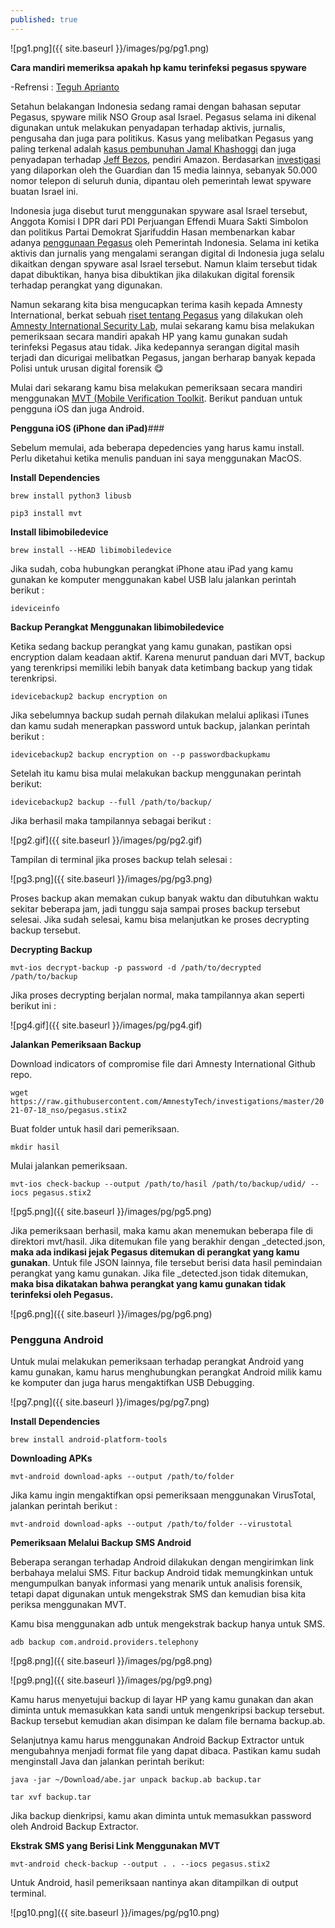 ```yaml
---
published: true
---
```

![pg1.png]({{ site.baseurl }}/images/pg/pg1.png)

**Cara mandiri memeriksa apakah hp kamu terinfeksi pegasus spyware**

-Refrensi : [Teguh Aprianto](https://tegoh.co)

Setahun belakangan Indonesia sedang ramai dengan bahasan seputar Pegasus, spyware milik NSO Group asal Israel. Pegasus selama ini dikenal digunakan untuk melakukan penyadapan terhadap aktivis, jurnalis, pengusaha dan juga para politikus. Kasus yang melibatkan Pegasus yang paling terkenal adalah [kasus pembunuhan Jamal Khashoggi](https://www.theguardian.com/world/2021/jul/18/nso-spyware-used-to-target-family-of-jamal-khashoggi-leaked-data-shows-saudis-pegasus) dan juga penyadapan terhadap [Jeff Bezos](https://www.vice.com/en/article/v74v34/saudi-arabia-hacked-jeff-bezos-phone-technical-report), pendiri Amazon. Berdasarkan [investigasi](https://www.theguardian.com/world/2021/jul/18/revealed-leak-uncovers-global-abuse-of-cyber-surveillance-weapon-nso-group-pegasus) yang dilaporkan oleh the Guardian dan 15 media lainnya, sebanyak 50.000 nomor telepon di seluruh dunia, dipantau oleh pemerintah lewat spyware buatan Israel ini.

Indonesia juga disebut turut menggunakan spyware asal Israel tersebut, Anggota Komisi I DPR dari PDI Perjuangan Effendi Muara Sakti Simbolon dan politikus Partai Demokrat Sjarifuddin Hasan membenarkan kabar adanya [penggunaan Pegasus](https://nasional.tempo.co/read/1358995/akun-aktivis-diretas-indonesia-disebut-punya-pegasus-dari-israel) oleh Pemerintah Indonesia. Selama ini ketika aktivis dan jurnalis yang mengalami serangan digital di Indonesia juga selalu dikaitkan dengan spyware asal Israel tersebut. Namun klaim tersebut tidak dapat dibuktikan, hanya bisa dibuktikan jika dilakukan digital forensik terhadap perangkat yang digunakan.

Namun sekarang kita bisa mengucapkan terima kasih kepada Amnesty International, berkat sebuah [riset tentang Pegasus](https://www.amnesty.org/en/latest/research/2021/07/forensic-methodology-report-how-to-catch-nso-groups-pegasus/) yang dilakukan oleh [Amnesty International Security Lab](https://www.amnesty.org/en/tech/), mulai sekarang kamu bisa melakukan pemeriksaan secara mandiri apakah HP yang kamu gunakan sudah terinfeksi Pegasus atau tidak. Jika kedepannya serangan digital masih terjadi dan dicurigai melibatkan Pegasus, jangan berharap banyak kepada Polisi untuk urusan digital forensik 😋

Mulai dari sekarang kamu bisa melakukan pemeriksaan secara mandiri menggunakan [MVT (Mobile Verification Toolkit](https://github.com/mvt-project/mvt). Berikut panduan untuk pengguna iOS dan juga Android.

**Pengguna iOS (iPhone dan iPad)**###

Sebelum memulai, ada beberapa depedencies yang harus kamu install. Perlu diketahui ketika menulis panduan ini saya menggunakan MacOS.

**Install Dependencies**

```brew install python3 libusb```

```pip3 install mvt```

**Install libimobiledevice**

```brew install --HEAD libimobiledevice```

Jika sudah, coba hubungkan perangkat iPhone atau iPad yang kamu gunakan ke komputer menggunakan kabel USB lalu jalankan perintah berikut :

```ideviceinfo```

**Backup Perangkat Menggunakan libimobiledevice**

Ketika sedang backup perangkat yang kamu gunakan, pastikan opsi encryption dalam keadaan aktif. Karena menurut panduan dari MVT, backup yang terenkripsi memiliki lebih banyak data ketimbang backup yang tidak terenkripsi.

```idevicebackup2 backup encryption on```

Jika sebelumnya backup sudah pernah dilakukan melalui aplikasi iTunes dan kamu sudah menerapkan password untuk backup, jalankan perintah berikut :

```idevicebackup2 backup encryption on --p passwordbackupkamu```

Setelah itu kamu bisa mulai melakukan backup menggunakan perintah berikut:

```idevicebackup2 backup --full /path/to/backup/```

Jika berhasil maka tampilannya sebagai berikut :

![pg2.gif]({{ site.baseurl }}/images/pg/pg2.gif)

Tampilan di terminal jika proses backup telah selesai :

![pg3.png]({{ site.baseurl }}/images/pg/pg3.png)

Proses backup akan memakan cukup banyak waktu dan dibutuhkan waktu sekitar beberapa jam, jadi tunggu saja sampai proses backup tersebut selesai. Jika sudah selesai, kamu bisa melanjutkan ke proses decrypting backup tersebut.

**Decrypting Backup**

```mvt-ios decrypt-backup -p password -d /path/to/decrypted /path/to/backup```

Jika proses decrypting berjalan normal, maka tampilannya akan seperti berikut ini :

![pg4.gif]({{ site.baseurl }}/images/pg/pg4.gif)

**Jalankan Pemeriksaan Backup**

Download indicators of compromise file dari Amnesty International Github repo.

```wget https://raw.githubusercontent.com/AmnestyTech/investigations/master/2021-07-18_nso/pegasus.stix2```

Buat folder untuk hasil dari pemeriksaan.

```mkdir hasil```

Mulai jalankan pemeriksaan.

```mvt-ios check-backup --output /path/to/hasil /path/to/backup/udid/ --iocs pegasus.stix2```

![pg5.png]({{ site.baseurl }}/images/pg/pg5.png)

Jika pemeriksaan berhasil, maka kamu akan menemukan beberapa file di direktori mvt/hasil. Jika ditemukan file yang berakhir dengan _detected.json, **maka ada indikasi jejak Pegasus ditemukan di perangkat yang kamu gunakan**. Untuk file JSON lainnya, file tersebut berisi data hasil pemindaian perangkat yang kamu gunakan. Jika file _detected.json tidak ditemukan, **maka bisa dikatakan bahwa perangkat yang kamu gunakan tidak terinfeksi oleh Pegasus.**

![pg6.png]({{ site.baseurl }}/images/pg/pg6.png)

### **Pengguna Android**

Untuk mulai melakukan pemeriksaan terhadap perangkat Android yang kamu gunakan, kamu harus menghubungkan perangkat Android milik kamu ke komputer dan juga harus mengaktifkan USB Debugging.

![pg7.png]({{ site.baseurl }}/images/pg/pg7.png)

**Install Dependencies**

```brew install android-platform-tools```

**Downloading APKs**

```mvt-android download-apks --output /path/to/folder```

Jika kamu ingin mengaktifkan opsi pemeriksaan menggunakan VirusTotal, jalankan perintah berikut :

```mvt-android download-apks --output /path/to/folder --virustotal```

**Pemeriksaan Melalui Backup SMS Android**

Beberapa serangan terhadap Android dilakukan dengan mengirimkan link berbahaya melalui SMS. Fitur backup Android tidak memungkinkan untuk mengumpulkan banyak informasi yang menarik untuk analisis forensik, tetapi dapat digunakan untuk mengekstrak SMS dan kemudian bisa kita periksa menggunakan MVT.

Kamu bisa menggunakan adb untuk mengekstrak backup hanya untuk SMS.

```adb backup com.android.providers.telephony```

![pg8.png]({{ site.baseurl }}/images/pg/pg8.png)

![pg9.png]({{ site.baseurl }}/images/pg/pg9.png)


Kamu harus menyetujui backup di layar HP yang kamu gunakan dan akan diminta untuk memasukkan kata sandi untuk mengenkripsi backup tersebut. Backup tersebut kemudian akan disimpan ke dalam file bernama backup.ab.

Selanjutnya kamu harus menggunakan Android Backup Extractor untuk mengubahnya menjadi format file yang dapat dibaca. Pastikan kamu sudah menginstall Java dan jalankan perintah berikut:

```java -jar ~/Download/abe.jar unpack backup.ab backup.tar```

```tar xvf backup.tar```

Jika backup dienkripsi, kamu akan diminta untuk memasukkan password oleh Android Backup Extractor.

**Ekstrak SMS yang Berisi Link Menggunakan MVT**

```mvt-android check-backup --output . . --iocs pegasus.stix2```

Untuk Android, hasil pemeriksaan nantinya akan ditampilkan di output terminal.

![pg10.png]({{ site.baseurl }}/images/pg/pg10.png)
